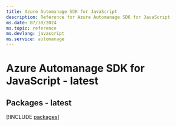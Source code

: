 ```yaml
---
title: Azure Automanage SDK for JavaScript
description: Reference for Azure Automanage SDK for JavaScript
ms.date: 07/30/2024
ms.topic: reference
ms.devlang: javascript
ms.service: automanage
---
```

# Azure Automanage SDK for JavaScript - latest
## Packages - latest
[!INCLUDE [packages](automanage-index.md)]
